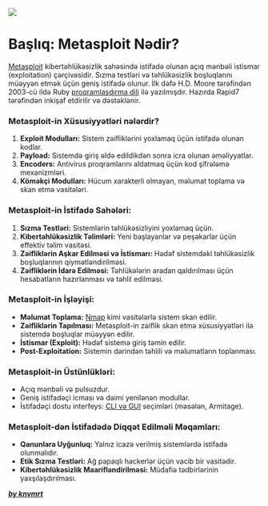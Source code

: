 ![](https://i.imgur.com/Uke2MAt.png)

# Başlıq: Metasploit Nədir?

[Metasploit](https://www.metasploit.com/) kibertəhlükəsizlik sahəsində istifadə olunan açıq mənbəli istismar (exploitation) çərçivəsidir. Sızma testləri və təhlükəsizlik boşluqlarını müəyyən etmək üçün geniş istifadə olunur. İlk dəfə H.D. Moore tərəfindən 2003-cü ildə Ruby [proqramlaşdırma dili](https://github.com/knvmrt/my-developedia-azerbaijan/blob/master/Docs/POST-3.md) ilə yazılmışdır. Hazırda Rapid7 tərəfindən inkişaf etdirilir və dəstəklənir.

### Metasploit-in Xüsusiyyətləri nələrdir?

1. **Exploit Modulları:** Sistem zəifliklərini yoxlamaq üçün istifadə olunan kodlar.
2. **Payload:** Sistemdə giriş əldə edildikdən sonra icra olunan əməliyyatlar.
3. **Encoders:** Antivirus proqramlarını aldatmaq üçün kod şifrələmə mexanizmləri.
4. **Köməkçi Modulları:** Hücum xarakterli olmayan, məlumat toplama və skan etmə vasitələri.

### Metasploit-in İstifadə Sahələri:

1. **Sızma Testləri:** Sistemlərin təhlükəsizliyini yoxlamaq üçün.
2. **Kibertəhlükəsizlik Təlimləri:** Yeni başlayanlar və peşəkarlar üçün effektiv təlim vasitəsi.
3. **Zəifliklərin Aşkar Edilməsi və İstismarı:** Hədəf sistemdəki təhlükəsizlik boşluqlarının qiymətləndirilməsi.
4. **Zəifliklərin İdarə Edilməsi:** Təhlükələrin aradan qaldırılması üçün hesabatların hazırlanması və təhlil edilməsi.

### Metasploit-in İşləyişi:

- **Məlumat Toplama:** [Nmap](https://github.com/knvmrt/my-developedia-azerbaijan/blob/master/Docs/POST-17.md) kimi vasitələrlə sistem skan edilir.
- **Zəifliklərin Tapılması:** Metasploit-in zəiflik skan etmə xüsusiyyətləri ilə sistemdə boşluqlar müəyyən edilir.
- **İstismar (Exploit):** Hədəf sistemə giriş təmin edilir.
- **Post-Exploitation:** Sistemin dərindən təhlili və məlumatların toplanması.

### Metasploit-in Üstünlükləri:

- Açıq mənbəli və pulsuzdur.
- Geniş istifadəçi icması və daimi yenilənən modullar.
- İstifadəçi dostu interfeys: [CLI və GUI](https://github.com/knvmrt/my-developedia-azerbaijan/blob/master/Docs/POST-2.md) seçimləri (məsələn, Armitage).

### Metasploit-dən İstifadədə Diqqət Edilməli Məqamları:

- **Qanunlara Uyğunluq:** Yalnız icazə verilmiş sistemlərdə istifadə olunmalıdır.
- **Etik Sızma Testləri:** Ağ papaqlı hackerlər üçün vacib bir vasitədir.
- **Kibertəhlükəsizlik Maarifləndirilməsi:** Müdafiə tədbirlərinin yaxşılaşdırılması.

[**_by knvmrt_**](https://github.com/knvmrt)